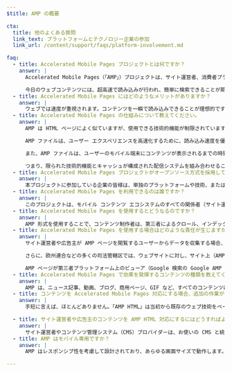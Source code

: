 ```yaml
---
$title: AMP の概要

cta:
  title: 他のよくある質問
  link_text: プラットフォームとテクノロジー企業の参加
  link_url: /content/support/faqs/platform-involvement.md

faq:
  - title: Accelerated Mobile Pages プロジェクトとは何ですか？
    answer: |
      Accelerated Mobile Pages（「AMP」）プロジェクトは、サイト運営者、消費者プラットフォーム、広告主、クリエイター、ユーザーなど、あらゆる立場からモバイル コンテンツ エコシステム全体を改善する必要性について、サイト運営者とテクノロジー企業の間で交わされた議論から生まれたオープンソース プロジェクトです。

      今日のウェブコンテンツには、超高速で読み込みが行われ、簡単に検索できることが期待されています。しかし実際には、読み込みに数秒かかるコンテンツや、読み込みが遅いためにユーザーが閲覧を途中で諦めてしまい、完全に読み込まれることさえないコンテンツも存在するのが実情です。AMP は、読み込みがほぼ一瞬で完了するように設計されたウェブページで、誰にとっても利用しやすいモバイルウェブの実現に向けた一歩です。
  - title: Accelerated Mobile Pages にはどのようなメリットがありますか？
    answer: |
      ウェブでは速度が重視されます。コンテンツを一瞬で読み込みできることが理想的です。ウェブページの読み込みが遅いほど、直帰率が高くなるという調査結果もあります。AMP 形式を使用すると、ユーザーにコンテンツがすばやく表示され、サイトやページの魅力をさらに高めることができます。一方、AMP の利点は速度やパフォーマンスだけにとどまりません。サイト運営者や広告主の皆様のコンテンツが、さまざまなプラットフォームやアプリで、場所を問わず瞬時に表示できるようになれば、収益拡大などコンテンツの提供者にとってのメリットにもつながります。そのような AMP の可能性をすべての人に活用いただけるよう、Googleでは AMP の普及をさらに推進したいと考えています。
  - title: Accelerated Mobile Pages の仕組みについて教えてください。
    answer: |
      AMP は HTML ページによく似ていますが、使用できる技術的機能が制限されています。各機能は、オープンソースの AMP 仕様で定義され、この仕様に準拠するものです。あらゆるウェブページと同様に、AMP は最新のブラウザまたはアプリのウェブビューで読み込むことができます。

      AMP ファイルは、ユーザー エクスペリエンスを高速化するために、読み込み速度を優先するさまざまな技術や構造化手法を活用しています。AMP のデベロッパーは、充実したウェブ コンポーネント ライブラリを利用できます。動画やソーシャル投稿などのリッチメディア オブジェクトを埋め込んだり、広告を表示したり、分析結果を収集したりできるウェブ コンポーネントが用意されていて、その種類は現在も増え続けています。AMP の目標は、ウェブ コンテンツのデザインを均質化することではなく、ウェブページの読み込みを高速化する一般的な技術を確立することです。

      また、AMP ファイルは、ユーザーのモバイル端末にコンテンツが表示されるまでの時間を短縮するため、クラウドにキャッシュできるようになっています。コンテンツ制作者は、AMP 形式を使用することで、第三者によるキャッシュが可能な AMP ファイルでコンテンツを作成できるのです。このようなフレームワークの下では、サイト運営者や広告主は従来どおりにコンテンツを管理しますが、プラットフォーム側でのキャッシュまたはミラーリングが容易になるため、コンテンツが快適な速度でユーザーに表示されるようになります。Google はどなたでも無償で利用できる [Google AMP キャッシュ](https://developers.google.com/amp/cache/)を提供しており、AMP はすべて Google AMP キャッシュによってキャッシュされます。Google 以外の企業が独自の AMP キャッシュを構築することも可能です。

      つまり、限られた技術的機能とキャッシュが構成された配信システムを組み合わせることにより、ページの表示速度の向上と、ユーザー開発の推進につなげることが AMP の目標です。
  - title: Accelerated Mobile Pages プロジェクトがオープンソース方式を採用しているのはなぜですか？
    answer: |
      本プロジェクトに参加している企業の皆様は、単独のプラットフォームや技術、または単独のサイト運営者や広告主だけを対象にするのではなく、すべての環境においてモバイルウェブがもっと利用しやすくなるようにすることを目指しています。プロジェクトをオープンソースにすることで、モバイルウェブの高速化のためのアイデアやコードをさまざまな人に共有、提供していただくことができます。AMP プロジェクトの旅はまだ始まったばかりです。他のサイト運営者様、広告主様、テクノロジー企業の皆様にもご参加いただけることを願っています。
  - title: Accelerated Mobile Pages を利用できるのは誰ですか？
    answer: |
      このプロジェクトは、モバイル コンテンツ エコシステムのすべての関係者（サイト運営者、消費者プラットフォーム、広告主、クリエイター）に門戸を開いています。AMP を使用している企業やサイトについては、[AMP 支援企業のページ](/ja/support/faqs/supported-platforms.html)でご確認いただけます。
  - title: Accelerated Mobile Pages を使用するとどうなるのですか？
    answer: |
      AMP 形式を使用することで、コンテンツ制作者は、第三者によるクロール、インデックス登録と表示（ロボット排除プロトコルに準拠）、キャッシュが可能な AMP ファイルでコンテンツを作成できるようになります。
  - title: Accelerated Mobile Pages を使用する場合はどのような責任が生じますか？
    answer: |
      サイト運営者や広告主が AMP ページを閲覧するユーザーからデータを収集する場合、そうしたデータ収集は該当するサイト運営者や広告主のプライバシー ポリシーに則って実施されます。サイト運営者や広告主は、各 AMP ページ内にプライバシー ポリシーへのリンクを含めるなどの方法により、自身の責任でプライバシー ポリシーを開示する必要があります。

      さらに、欧州連合などの多くの司法管轄区では、ウェブサイトに対し、サイト上（AMP ページを含む）で利用している Cookie などのローカル ストレージに関する情報をユーザーに提供することが法律で義務付けられています。多くの場合、こうした法律ではウェブサイトに対して同意の取得も求めています。サイトでの Cookie の用途に基づき、適切な通知の種類を判断するのはウェブサイト自身の責任となります。Cookie に関する通知の作成についての詳細やツールは、www.cookiechoices.org でご確認いただけます。なお、AMP コンポーネント [amp-user-notification](/ja/docs/reference/components/amp-user-notification.html) を利用すると、非表示に切り替えることが可能な通知をユーザーに表示できます。

      AMP ページが第三者プラットフォーム上のビューア（Google 検索の Google AMP ビューアなど）内に表示される場合、そのようなビューアは、AMP ページと第三者プラットフォームのそれぞれがユーザーに関するデータを収集できる混合型の環境である場合があります。その場合、データの収集は各当事者のプライバシー ポリシーに則って実施されます（つまり、混合型のビューアの環境では、AMP ページによるデータ収集は AMP ページのプライバシー ポリシーに則って実施され、第三者プラットフォームによるデータ収集はそのプラットフォームのプライバシー ポリシーに則って実施されます）。プライバシー ポリシーの開示、および関連するデータ規制への準拠（Cookie の用途に関する欧州の法律を含む）は、各当事者の責任において対応する必要があります。
  - title: Accelerated Mobile Pages で効果を発揮するコンテンツの種類を教えてください。
    answer: |
      AMP は、ニュース記事、動画、ブログ、商用ページ、GIF など、すべてのコンテンツに効果を発揮できるようにすることを目指しています。
  - title: コンテンツを Accelerated Mobile Pages 対応にする場合、追加の作業が発生することはありませんか？
    answer: |
      手短に言えば、ほとんどありません。「AMP HTML」は当初から既存のウェブ技術をベースにして作成されているため、コンテンツの開発プロセスはサイト運営者や広告主が現在すでに使用している方法とほぼ同じです。[AMP HTML 仕様]({{g.doc('/content/docs/fundamentals/spec.md', locale=doc.locale).url.path}})について詳しくは、GitHub をご覧ください。現在のプロセスに慣れているサイト運営者や広告主であれば、すぐに習得することができるでしょう 。

  - title: サイト運営者や広告主のコンテンツを AMP HTML 対応にするにはどうすればよいですか？
    answer: |
      サイト運営者やコンテンツ管理システム（CMS）プロバイダーは、お使いの CMS と統合して AMP コンテンツを作成することができます。Automattic ではすでに [WordPress AMP プラグイン](https://wordpress.org/plugins/amp/)を公開しています。私たちは、すべてのコンテンツ管理システムが AMP HTML ページ対応となることを期待しています。
  - title: AMP はモバイル専用ですか？
    answer: |
      AMP はレスポンシブ性を考慮して設計されており、あらゆる画面サイズで動作します。ただし、第三者プラットフォーム向けの一部機能（Google のトップニュースのカルーセルなど）は、モバイル版専用として設計されている場合があります。第三者プラットフォームが AMP をどのように使用しているかについては、各プラットフォームにお問い合わせください。モバイルとパソコンでの AMP ページについて詳しくは、ポール バカウスによるブログ投稿「[Accelerated Mobile Pages における「モバイル」について](https://paulbakaus.com/2016/07/01/about-that-mobile-in-accelerated-mobile-pages/)」をご覧ください。

--- 
```

